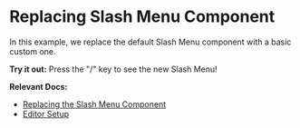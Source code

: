 # Replacing Slash Menu Component

In this example, we replace the default Slash Menu component with a basic custom one.

**Try it out:** Press the "/" key to see the new Slash Menu!

**Relevant Docs:**

- [Replacing the Slash Menu Component](/docs/react/components/suggestion-menus)
- [Editor Setup](/docs/getting-started/editor-setup)
